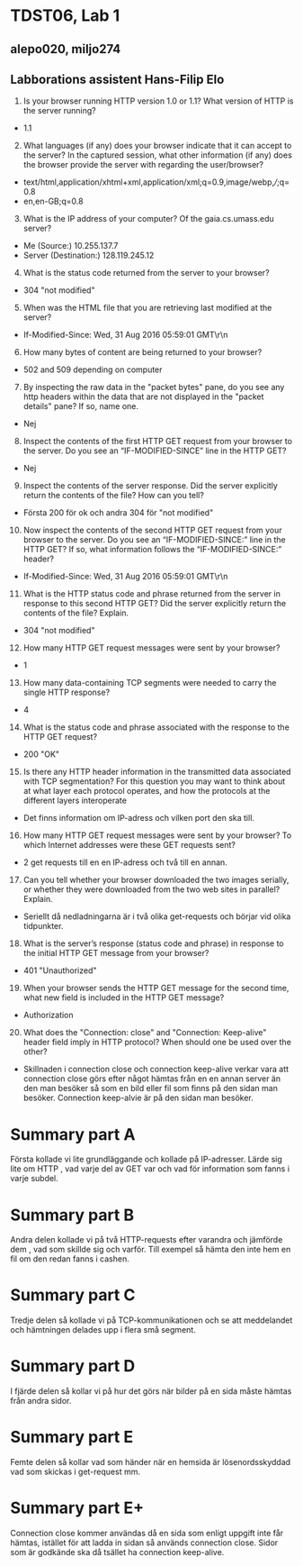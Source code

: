 # TDST06, Lab 1
## alepo020, miljo274
## Labborations assistent Hans-Filip Elo

1. Is your browser running HTTP version 1.0 or 1.1? What version of HTTP is the server running?
 * 1.1 
2. What languages (if any) does your browser indicate that it can accept to the server? In the captured session, what other information (if any) does the browser provide the server with regarding the user/browser?
 * text/html,application/xhtml+xml,application/xml;q=0.9,image/webp,*/*;q=0.8
 * en,en-GB;q=0.8
3. What is the IP address of your computer? Of the gaia.cs.umass.edu server?
  * Me (Source:) 10.255.137.7
  * Server (Destination:) 128.119.245.12
4. What is the status code returned from the server to your browser?
  * 304 "not modified"
5. When was the HTML file that you are retrieving last modified at the server?
  * If-Modified-Since: Wed, 31 Aug 2016 05:59:01 GMT\r\n
6. How many bytes of content are being returned to your browser?
  * 502 and 509 depending on computer
7. By inspecting the raw data in the "packet bytes" pane, do you see any http headers within the data that are not displayed in the "packet details" pane? If so, name one.
 * Nej
8. Inspect the contents of the first HTTP GET request from your browser to the server. Do you see an “IF-MODIFIED-SINCE” line in the HTTP GET?
 * Nej
9. Inspect the contents of the server response. Did the server explicitly return the contents of the file? How can you tell?
 * Första 200 för ok och andra 304 för "not modified"
10. Now inspect the contents of the second HTTP GET request from your browser to the server. Do you see an “IF-MODIFIED-SINCE:” line in the HTTP GET? If so, what information follows the “IF-MODIFIED-SINCE:” header?
 * If-Modified-Since: Wed, 31 Aug 2016 05:59:01 GMT\r\n
11. What is the HTTP status code and phrase returned from the server in response to this second HTTP GET? Did the server explicitly return the contents of the file? Explain.
 * 304 "not modified"
12. How many HTTP GET request messages were sent by your browser?
 * 1
13. How many data-containing TCP segments were needed to carry the single HTTP response?
 * 4
14. What is the status code and phrase associated with the response to the HTTP GET request?
 * 200 "OK"
15. Is there any HTTP header information in the transmitted data associated with TCP segmentation? For this question you may want to think about at what layer each protocol operates, and how the protocols at the different layers interoperate
 * Det finns information om IP-adress och vilken port den ska till.
16. How many HTTP GET request messages were sent by your browser? To which Internet addresses were these GET requests sent?
 * 2 get requests till en en IP-adress och två till en annan.
17. Can you tell whether your browser downloaded the two images serially, or whether they were downloaded from the two web sites in parallel? Explain.
 * Seriellt då nedladningarna är i två olika get-requests och börjar vid olika tidpunkter.

18. What is the server’s response (status code and phrase) in response to the initial HTTP GET message from your browser?
 * 401 "Unauthorized"
19. When your browser sends the HTTP GET message for the second time, what new field is included in the HTTP GET message?
 * Authorization

20. What does the "Connection: close" and "Connection: Keep-alive" header field imply in HTTP protocol? When should one be used over the other?
 * Skillnaden i connection close och connection keep-alive verkar vara att connection close görs efter något hämtas från en en annan    server än den man besöker så som en bild eller fil som finns på den sidan man besöker. Connection keep-alvie är på den sidan man     besöker.

# Summary part A
Första kollade vi lite grundläggande och kollade på IP-adresser. Lärde sig lite om HTTP , vad varje del av GET var och vad för information som fanns i varje subdel.
# Summary part B
Andra delen kollade vi på två HTTP-requests efter varandra och jämförde dem , vad som skillde sig och varför. Till exempel så hämta den inte hem en fil om den redan fanns i cashen.
# Summary part C
Tredje delen så kollade vi på TCP-kommunikationen och se att meddelandet och hämtningen delades upp i flera små segment.
# Summary part D
I fjärde delen så kollar vi på hur det görs när bilder på en sida måste hämtas från andra sidor.
# Summary part E
Femte delen så kollar vad som händer när en hemsida är lösenordsskyddad vad som skickas i get-request mm.
# Summary part E+
Connection close kommer användas då en sida som enligt uppgift inte får hämtas, istället för att ladda in sidan så används connection close. Sidor som är godkände ska då tsället ha connection keep-alive. 



